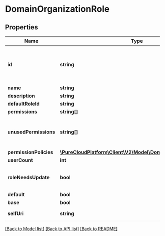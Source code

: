 # DomainOrganizationRole

## Properties
Name | Type | Description | Notes
------------ | ------------- | ------------- | -------------
**id** | **string** | The globally unique identifier for the object. | [optional] 
**name** | **string** |  | [optional] 
**description** | **string** |  | [optional] 
**defaultRoleId** | **string** |  | [optional] 
**permissions** | **string[]** |  | [optional] 
**unusedPermissions** | **string[]** | A collection of the permissions the role is not using | [optional] 
**permissionPolicies** | [**\PureCloudPlatform\Client\V2\Model\DomainPermissionPolicy[]**](DomainPermissionPolicy.md) |  | [optional] 
**userCount** | **int** |  | [optional] 
**roleNeedsUpdate** | **bool** | Optional unless patch operation. | [optional] 
**default** | **bool** |  | [optional] 
**base** | **bool** |  | [optional] 
**selfUri** | **string** | The URI for this object | [optional] 

[[Back to Model list]](../README.md#documentation-for-models) [[Back to API list]](../README.md#documentation-for-api-endpoints) [[Back to README]](../README.md)


